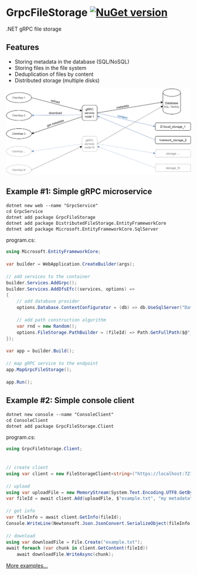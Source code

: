 # GrpcFileStorage [![NuGet version](https://badge.fury.io/nu/GrpcFileStorage.svg)](http://badge.fury.io/nu/GrpcFileStorage)
.NET gRPC file storage


## Features
* Storing metadata in the database (SQL/NoSQL)
* Storing files in the file system
* Deduplication of files by content
* Distributed storage (multiple disks)


![](https://raw.githubusercontent.com/mustaddon/GrpcFileStorage/main/Examples/diagram.png)


## Example #1: Simple gRPC microservice
```
dotnet new web --name "GrpcService"
cd GrpcService
dotnet add package GrpcFileStorage
dotnet add package DistributedFileStorage.EntityFrameworkCore
dotnet add package Microsoft.EntityFrameworkCore.SqlServer
```

program.cs:
```C#
using Microsoft.EntityFrameworkCore;

var builder = WebApplication.CreateBuilder(args);

// add services to the container
builder.Services.AddGrpc();
builder.Services.AddDfsEfc((services, options) =>
{
    // add database provider 
    options.Database.ContextConfigurator = (db) => db.UseSqlServer("Data Source=(localdb)\\MSSQLLocalDB;Initial Catalog=DfsDatabase;Integrated Security=True;Persist Security Info=False;Pooling=False;MultipleActiveResultSets=False;Connect Timeout=60;Encrypt=False;TrustServerCertificate=False");

    // add path construction algorithm 
    var rnd = new Random();
    options.FileStorage.PathBuilder = (fileId) => Path.GetFullPath($@"_dfs\fake_disk_{rnd.Next(1, 3)}\{DateTime.Now:yyyy\\MM\\dd}\{fileId}");
});

var app = builder.Build();

// map gRPC service to the endpoint
app.MapGrpcFileStorage();

app.Run();
```



## Example #2: Simple console client
```
dotnet new console --name "ConsoleClient"
cd ConsoleClient
dotnet add package GrpcFileStorage.Client
```

program.cs:
```C#
using GrpcFileStorage.Client;


// create client
using var client = new FileStorageClient<string>("https://localhost:7272");

// upload
using var uploadFile = new MemoryStream(System.Text.Encoding.UTF8.GetBytes("test text"));
var fileId = await client.Add(uploadFile, $"example.txt", "my metadata");

// get info
var fileInfo = await client.GetInfo(fileId);
Console.WriteLine(Newtonsoft.Json.JsonConvert.SerializeObject(fileInfo));

// download 
using var downloadFile = File.Create("example.txt");
await foreach (var chunk in client.GetContent(fileId))
    await downloadFile.WriteAsync(chunk);
```


[More examples...](https://github.com/mustaddon/GrpcFileStorage/tree/main/Examples/)
